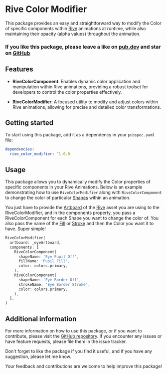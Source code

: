 # Rive Color Modifier

This package provides an easy and straightforward way to modify the Color of specific components within [Rive](https://rive.app/) animations at runtime, while also maintaining their opacity (alpha values) throughout the animation.

### If you like this package, please leave a like on [pub.dev](https://pub.dev/packages/rive_color_modifier) and star on [GitHub](https://jsimon.dev/)

## Features

- **RiveColorComponent**: Enables dynamic color application and manipulation within Rive animations, providing a robust toolset for developers to control the color properties effectively.

- **RiveColorModifier**: A focused utility to modify and adjust colors within Rive animations, allowing for precise and detailed color transformations.

## Getting started

To start using this package, add it as a dependency in your `pubspec.yaml` file:

```yaml
dependencies:
  rive_color_modifier: ^1.0.0
```

## Usage

This package allows you to dynamically modify the Color properties of specific components in your Rive Animations. Below is an example demonstrating how to use `RiveColorModifier` along with `RiveColorComponent` to change the color of particular [Shapes](https://help.rive.app/editor/fundamentals/shapes-and-paths) within an animation.

You just have to provide the [Artboard](https://help.rive.app/editor/fundamentals/artboards) of the [Rive](https://rive.app/) asset you are using to the RiveColorModifier, and in the components property, you pass a RiveColorComponent for each Shape you want to change the color of. You also pass the name of the [Fill](https://help.rive.app/editor/fundamentals/fill-and-stroke) or [Stroke](https://help.rive.app/editor/fundamentals/fill-and-stroke) and then the Color you want it to have. Super simple!

```dart
RiveColorModifier(
  artboard: _eyeArtboard,
  components: [
    RiveColorComponent(
      shapeName: 'Eye Pupil Off',
      fillName: 'Pupil Fill',
      color: colors.primary,
    ),
    RiveColorComponent(
      shapeName: 'Eye Border Off',
      strokeName: 'Eye Border Stroke',
      color: colors.primary,
    ),
  ],
)
```

## Additional information

For more information on how to use this package, or if you want to contribute, please visit the [GitHub repository](https://jsimon.dev/). If you encounter any issues or have feature requests, please file them in the issue tracker.

Don't forget to like the package if you find it useful, and if you have any suggestion, please let me know.

Your feedback and contributions are welcome to help improve this package!
